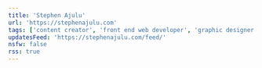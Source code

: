 ```yaml
---
title: 'Stephen Ajulu'
url: 'https://stephenajulu.com'
tags: ['content creator', 'front end web developer', 'graphic designer', 'researcher', 'consultant', 'entrepreneur']
updatesFeed: 'https://stephenajulu.com/feed/'
nsfw: false
rss: true
---
```

